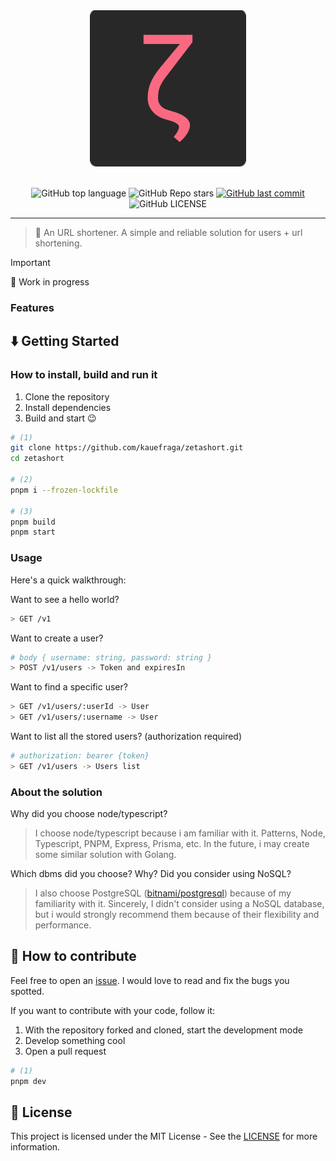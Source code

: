 <div align='center'>
  <img
    src='docs/zetashort.png'
    alt='Zeta Short logo'
    width='250'
    height='250'
  />
  <br />
  <br />
  <p>
    <img
      alt="GitHub top language"
      src="https://img.shields.io/github/languages/top/kauefraga/zetashort"
    />
    <img
      alt="GitHub Repo stars"
      src="https://img.shields.io/github/stars/kauefraga/zetashort"
    />
    <a href="https://github.com/kauefraga/zetashort/commits/main">
      <img
        alt="GitHub last commit"
        src="https://img.shields.io/github/last-commit/kauefraga/zetashort"
      />
    </a>
    <img
      alt="GitHub LICENSE"
      src="https://img.shields.io/github/license/kauefraga/zetashort"
    />
  </p>
</div>

---

> 🔗 An URL shortener. A simple and reliable solution for users + url shortening.

> [!IMPORTANT]
> 🚧 Work in progress

### Features

## ⬇️ Getting Started

### How to install, build and run it

1. Clone the repository
2. Install dependencies
3. Build and start 😉

```bash
# (1)
git clone https://github.com/kauefraga/zetashort.git
cd zetashort

# (2)
pnpm i --frozen-lockfile

# (3)
pnpm build
pnpm start
```

### Usage

Here's a quick walkthrough:

Want to see a hello world?

```bash
> GET /v1
```

Want to create a user?

```bash
# body { username: string, password: string }
> POST /v1/users -> Token and expiresIn
```

Want to find a specific user?

```bash
> GET /v1/users/:userId -> User
> GET /v1/users/:username -> User
```

Want to list all the stored users? (authorization required)

```bash
# authorization: bearer {token}
> GET /v1/users -> Users list
```

### About the solution

Why did you choose node/typescript?

> I choose node/typescript because i am familiar with it. Patterns, Node, Typescript, PNPM, Express, Prisma, etc. In the future, i may create some similar solution with Golang.

Which dbms did you choose? Why? Did you consider using NoSQL?

> I also choose PostgreSQL ([bitnami/postgresql](https://hub.docker.com/r/bitnami/postgresql)) because of my familiarity with it. Sincerely, I didn't consider using a NoSQL database, but i would strongly recommend them because of their flexibility and performance.

## 💪 How to contribute

Feel free to open an [issue](https://github.com/kauefraga/zetashort/issues). I would love to read and fix the bugs you spotted.

If you want to contribute with your code, follow it:

1. With the repository forked and cloned, start the development mode
2. Develop something cool
3. Open a pull request

```bash
# (1)
pnpm dev
```

## 📝 License

This project is licensed under the MIT License - See the [LICENSE](https://github.com/kauefraga/zetashort/blob/main/LICENSE) for more information.
